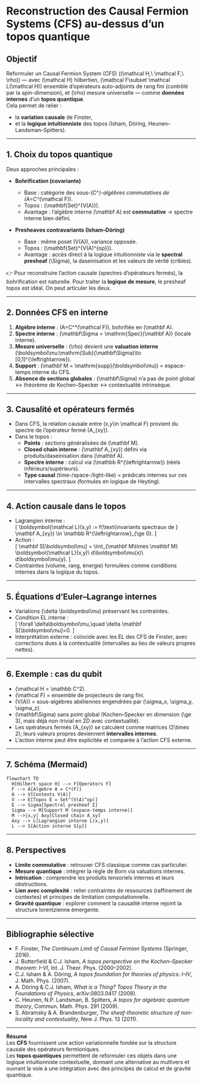 # Reconstruction des Causal Fermion Systems (CFS) au-dessus d’un topos quantique

## Objectif
Reformuler un Causal Fermion System (CFS) \((\mathcal H,\ \mathcal F,\ \rho)\) — avec \(\mathcal H\) hilbertien, \(\mathcal F\subset \mathcal L(\mathcal H)\) ensemble d’opérateurs auto-adjoints de rang fini (contrôlé par la spin-dimension), et \(\rho\) mesure universelle — comme **données internes** d’un **topos quantique**.  
Cela permet de relier :  
- la **variation causale** de Finster,  
- et la **logique intuitionniste** des topos (Isham, Döring, Heunen–Landsman–Spitters).

---

## 1. Choix du topos quantique

Deux approches principales :  

- **Bohrification (covariante)**  
  - Base : catégorie des sous-\(C^*\)-algèbres commutatives de \(A=C^*(\mathcal F)\).  
  - Topos : \(\mathbf{Set}^{V(A)}\).  
  - Avantage : l’algèbre interne \(\mathbf A\) est **commutative** → spectre interne bien défini.

- **Presheaves contravariants (Isham–Döring)**  
  - Base : même poset \(V(A)\), variance opposée.  
  - Topos : \(\mathbf{Set}^{V(A)^{op}}\).  
  - Avantage : accès direct à la logique intuitionniste via le **spectral presheaf** \(\Sigma\), la daseinisation et les valeurs de vérité (cribles).

👉 Pour reconstruire l’action causale (spectres d’opérateurs fermés), la bohrification est naturelle. Pour traiter la **logique de mesure**, le presheaf topos est idéal. On peut articuler les deux.

---

## 2. Données CFS en interne

1. **Algèbre interne** : \(A=C^*(\mathcal F)\), bohrifiée en \(\mathbf A\).  
2. **Spectre interne** : \(\mathbf\Sigma = \mathrm{Spec}(\mathbf A)\) (locale interne).  
3. **Mesure universelle** : \(\rho\) devient une **valuation interne** \(\boldsymbol\mu:\mathrm{Sub}(\mathbf\Sigma)\to [0,1]^{\leftrightarrow}\).  
4. **Support** : \(\mathbf M = \mathrm{supp}(\boldsymbol\mu)\) = espace-temps interne du CFS.  
5. **Absence de sections globales** : \(\mathbf\Sigma\) n’a pas de point global ↔ théorème de Kochen–Specker ↔ contextualité intrinsèque.

---

## 3. Causalité et opérateurs fermés

- Dans CFS, la relation causale entre \(x,y\in \mathcal F\) provient du spectre de l’opérateur fermé \(A_{xy}\).  
- Dans le topos :  
  - **Points** : sections généralisées de \(\mathbf M\).  
  - **Closed chain interne** : \(\mathbf A_{xy}\) défini via produits/daseinisation dans \(\mathbf A\).  
  - **Spectre interne** : calcul via \(\mathbb R^{\leftrightarrow}\) (réels inférieurs/supérieurs).  
  - **Type causal** (time-/space-/light-like) = prédicats internes sur ces intervalles spectraux (formules en logique de Heyting).

---

## 4. Action causale dans le topos

- Lagrangien interne :  
  \[
  \boldsymbol{\mathcal L}(x,y) := f(\text{invariants spectraux de } \mathbf A_{xy})
  \in \mathbb R^{\leftrightarrow}_{\ge 0}.
  \]  
- Action :  
  \[
  \mathbf S[\boldsymbol\mu] = \iint_{\mathbf M\times \mathbf M}
     \boldsymbol{\mathcal L}(x,y)\ d\boldsymbol\mu(x)\ d\boldsymbol\mu(y).
  \]  
- Contraintes (volume, rang, énergie) formulées comme conditions internes dans la logique du topos.

---

## 5. Équations d’Euler–Lagrange internes

- Variations \(\delta \boldsymbol\mu\) préservant les contraintes.  
- Condition EL interne :  
  \[
  \forall \delta\boldsymbol\mu,\quad \delta \mathbf S[\boldsymbol\mu]=0.
  \]  
- Interprétation externe : coïncide avec les EL des CFS de Finster, avec corrections dues à la contextualité (intervalles au lieu de valeurs propres nettes).

---

## 6. Exemple : cas du qubit

- \(\mathcal H = \mathbb C^2\).  
- \(\mathcal F\) = ensemble de projecteurs de rang fini.  
- \(V(A)\) = sous-algèbres abéliennes engendrées par \(\sigma_x, \sigma_y, \sigma_z\).  
- \(\mathbf\Sigma\) sans point global (Kochen–Specker en dimension \(\ge 3\), mais déjà non-trivial en 2D avec contextualité).  
- Les opérateurs fermés \(A_{xy}\) se calculent comme matrices \(2\times 2\); leurs valeurs propres deviennent **intervalles internes**.  
- L’action interne peut être explicitée et comparée à l’action CFS externe.

---

## 7. Schéma (Mermaid)

```mermaid
flowchart TD
  H[Hilbert space H] --> F[Operators F]
  F --> A[Algebre A = C*(F)]
  A --> V[Contexts V(A)]
  V --> E[Topos E = Set^(V(A)^op)]
  E --> Sigma[Spectral presheaf Σ]
  Sigma --> M[Support M (espace-temps interne)]
  M -->|x,y| Axy[Closed chain A_xy]
  Axy --> L[Lagrangien interne L(x,y)]
  L --> S[Action interne S[μ]]
```

---

## 8. Perspectives

- **Limite commutative** : retrouver CFS classique comme cas particulier.  
- **Mesure quantique** : intégrer la règle de Born via valuations internes.  
- **Intrication** : comprendre les produits tensoriels internes et leurs obstructions.  
- **Lien avec complexité** : relier contraintes de ressources (raffinement de contextes) et principes de limitation computationnelle.  
- **Gravité quantique** : explorer comment la causalité interne rejoint la structure lorentzienne émergente.

---

## Bibliographie sélective

- F. Finster, *The Continuum Limit of Causal Fermion Systems* (Springer, 2016).  
- J. Butterfield & C.J. Isham, *A topos perspective on the Kochen–Specker theorem: I–VI*, Int. J. Theor. Phys. (2000–2002).  
- C.J. Isham & A. Döring, *A topos foundation for theories of physics: I–IV*, J. Math. Phys. (2007).  
- A. Döring & C.J. Isham, *What is a Thing? Topos Theory in the Foundations of Physics*, arXiv:0803.0417 (2008).  
- C. Heunen, N.P. Landsman, B. Spitters, *A topos for algebraic quantum theory*, Commun. Math. Phys. 291 (2009).  
- S. Abramsky & A. Brandenburger, *The sheaf-theoretic structure of non-locality and contextuality*, New J. Phys. 13 (2011).  

---

**Résumé**  
Les **CFS** fournissent une action variationnelle fondée sur la structure causale des opérateurs fermioniques.  
Les **topos quantiques** permettent de reformuler ces objets dans une logique intuitionniste contextuelle, donnant une alternative au multivers et ouvrant la voie à une intégration avec des principes de calcul et de gravité quantique.
